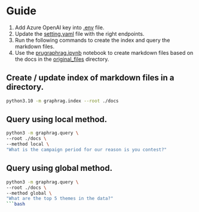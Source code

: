 # Guide 
1. Add Azure OpenAI key into [.env](./docs/.env) file.
1. Update the [setting.yaml](./docs/settings.yaml) file with the right endpoints.
1. Run the following commands to create the index and query the markdown files.
1. Use the [prugraphrag.ipynb](./prugraphrag.ipynb) notebook to create markdown files based on the docs in the [original_files](./docs/original_files) directory.


## Create / update index of markdown files in a directory.
```bash
python3.10 -m graphrag.index --root ./docs
```

## Query using local method.
```bash
python3 -m graphrag.query \               
--root ./docs \
--method local \
"What is the campaign period for our reason is you contest?"
```

## Query using global method.
```bash
python3 -m graphrag.query \               
--root ./docs \ 
--method global \
"What are the top 5 themes in the data?"
```bash
